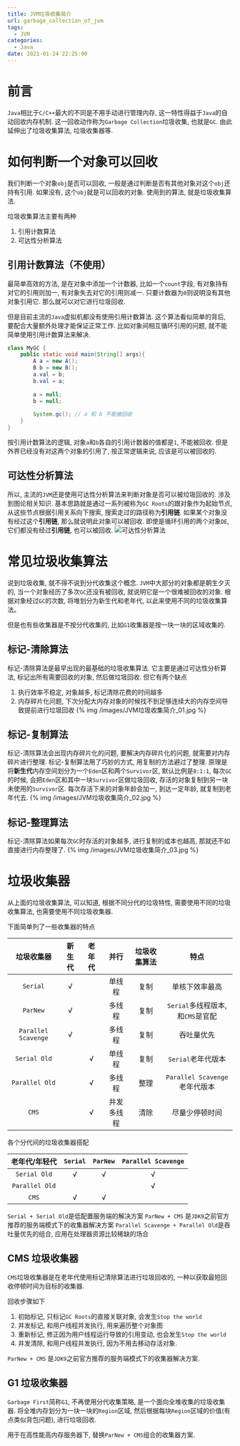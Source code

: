 ```yaml
---
title: JVM垃圾收集简介
url: garbage_collection_of_jvm
tags:
  - JVM
categories:
  - Java
date: 2021-01-24 22:25:00
---
```

# 前言
`Java`相比于`C/C++`最大的不同是不用手动进行管理内存, 这一特性得益于`Java`的自动回收内存机制.
这一回收动作称为`Garbage Collection`垃圾收集, 也就是`GC`. 由此延伸出了垃圾收集算法, 垃圾收集器等.

<!-- more -->

# 如何判断一个对象可以回收
我们判断一个对象`obj`是否可以回收, 一般是通过判断是否有其他对象对这个`obj`还持有引用. 如果没有, 这个`obj`就是可以回收的对象. 使用到的算法, 就是垃圾收集算法.

垃圾收集算法主要有两种
1. 引用计数算法
2. 可达性分析算法

## 引用计数算法（不使用）
最简单高效的方法, 是在对象中添加一个计数器, 比如一个`count`字段, 有对象持有对它的引用则加一, 有对象失去对它的引用则减一.
只要计数器为`0`则说明没有其他对象引用它. 那么就可以对它进行垃圾回收.

但是目前主流的`Java`虚拟机都没有使用引用计数算法. 这个算法看似简单的背后, 要配合大量额外处理才能保证正常工作.
比如对象间相互循环引用的问题, 就不能简单使用引用计数算法来解决.
```java
class MyGC {
    public static void main(String[] args){
        A a = new A();
        B b = new B();
        a.val = b;
        b.val = a;
        
        a = null;
        b = null;
        
        System.gc(); // a 和 b 不能被回收
    }
}
```
按引用计数算法的逻辑, 对象`a`和`b`各自的引用计数器的值都是`1`, 不能被回收.
但是外界已经没有对这两个对象的引用了, 按正常逻辑来说, 应该是可以被回收的.

## 可达性分析算法
所以, 主流的`JVM`还是使用可达性分析算法来判断对象是否可以被垃圾回收的. 涉及到图论相关知识.
基本思路就是通过一系列被称为`GC Roots`的跟对象作为起始节点, 从这些节点根据引用关系向下搜索, 搜索走过的路径称为**引用链**.
如果某个对象没有经过这个**引用链**, 那么就说明此对象可以被回收. 
即使是循环引用的两个对象`DE`, 它们都没有经过**引用链**, 也可以被回收.
![可达性分析算法](https://yuml.me/diagram/nofunky;dir:UD/class/[GC%20Roots]-%3E[A],[GC%20Roots]-%3E[B],[B]-%3E[C],[D]-%3E[E],[E]-%3E[D])

# 常见垃圾收集算法
说到垃圾收集, 就不得不说到分代收集这个概念.
`JVM`中大部分的对象都是朝生夕灭的, 当一个对象经历了多次`GC`还没有被回收, 就说明它是一个很难被回收的对象. 根据对象经过`GC`的次数, 将堆划分为新生代和老年代, 以此来使用不同的垃圾收集算法。

但是也有些收集器是不按分代收集的, 比如`G1`收集器是按一块一块的区域收集的.

## 标记-清除算法
标记-清除算法是最早出现的最基础的垃圾收集算法.
它主要是通过可达性分析算法, 标记出所有需要回收的对象, 然后做垃圾回收.
但它有两个缺点
1. 执行效率不稳定, 对象越多, 标记清除花费的时间越多
2. 内存碎片化问题, 下次分配大内存对象的时候找不到足够连续大的内存空间导致提前进行垃圾回收
{% img /images/JVM垃圾收集简介_01.jpg %}


## 标记-复制算法
标记-清除算法会出现内存碎片化的问题, 要解决内存碎片化的问题, 就需要对内存碎片进行整理. 标记-复制算法用了巧妙的方式, 用复制的方法避过了整理. 
原理是将**新生代**内存空间划分为一个`Eden`区和两个`Survivor`区, 默认比例是`8:1:1`,
每次`GC`的时候, 会把`Eden`区和其中一块`Survivor`区做垃圾回收, 存活的对象复制到另一块未使用的`Survivor`区. 每次存活下来的对象年龄会加一, 到达一定年龄, 就复制到老年代去.
{% img /images/JVM垃圾收集简介_02.jpg %}

## 标记-整理算法
标记-清除算法如果每次`GC`时存活的对象越多, 进行复制的成本也越高, 那就还不如直接进行内存整理了.
{% img /images/JVM垃圾收集简介_03.jpg %}

# 垃圾收集器
从上面的垃圾收集算法, 可以知道, 根据不同分代的垃圾特性, 需要使用不同的垃圾收集算法, 也需要使用不同垃圾收集器.

下面简单列了一些收集器的特点

| 垃圾收集器 | 新生代 | 老年代 | 并行 | 垃圾收集算法 | 特点 |
|:--------:|:-----:|:-----:|:---:|:---------:|:---:|
| `Serial` | √ | | 单线程 | 复制 | 单核下效率最高 |
| `ParNew` | √ |  | 多线程 | 复制 | `Serial`多线程版本, 和`CMS`是官配 |
| `Parallel Scavenge` | √ |  | 多线程 | 复制 | 吞吐量优先 |
| `Serial Old` | | √ | 单线程 | 复制 | `Serial`老年代版本 |
| `Parallel Old` | | √ | 多线程 | 整理 | `Parallel Scavenge`老年代版本 |
| `CMS` | | √ | 并发多线程 | 清除 | 尽量少停顿时间 |

各个分代间的垃圾收集器搭配

| 老年代/年轻代  | `Serial` | `ParNew` | `Parallel Scavenge` |
|:------------:|:-------:|:---------:|:-------------------:|
| `Serial Old` | √ | √ | √ |
|  `Parallel Old` | | | √ |
| `CMS` | √ | √ | |

`Serial + Serial Old`是低配置服务端的解决方案
`ParNew + CMS` 是`JDK9`之前官方推荐的服务端模式下的收集器解决方案
`Parallel Scavenge + Parallel Old`是吞吐量优先的组合, 应用在处理器资源比较稀缺的场合

## CMS 垃圾收集器
`CMS`垃圾收集器是在老年代使用标记清除算法进行垃圾回收的, 一种以获取最短回收停顿时间为目标的收集器.

回收步骤如下
1. 初始标记, 只标记`GC Roots`的直接关联对象, 会发生`Stop the world`
2. 并发标记, 和用户线程并发执行, 用来遍历整个对象图
3. 重新标记, 修正因为用户线程运行导致的引用变动, 也会发生`Stop the world`
4. 并发清除, 和用户线程并发执行, 因为不用去移动存活对象.

`ParNew + CMS` 是`JDK9`之前官方推荐的服务端模式下的收集器解决方案.

## G1 垃圾收集器
`Garbage First`简称`G1`, 不再使用分代收集策略, 是一个面向全堆收集的垃圾收集器.
将全堆内存划分为一块一块的`Region`区域, 然后根据每块`Region`区域的价值(有点类似背包问题), 进行垃圾回收.

用于在高性能高内存服务器下, 替换`ParNew + CMS`组合的收集器方案.
